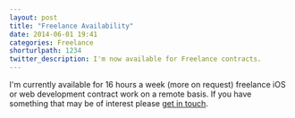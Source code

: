 ```yaml
---
layout: post
title: "Freelance Availability"
date: 2014-06-01 19:41
categories: Freelance
shorturlpath: 1234
twitter_description: I'm now available for Freelance contracts.
---
```


I'm currently available for 16 hours a week (more on request) freelance iOS or web development contract work on a remote basis. If you have something that may be of interest please [get in touch](/hire).
